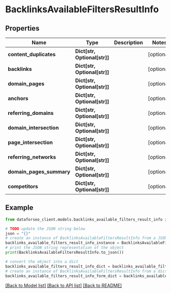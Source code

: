 # BacklinksAvailableFiltersResultInfo


## Properties

Name | Type | Description | Notes
------------ | ------------- | ------------- | -------------
**content_duplicates** | **Dict[str, Optional[str]]** |  | [optional] 
**backlinks** | **Dict[str, Optional[str]]** |  | [optional] 
**domain_pages** | **Dict[str, Optional[str]]** |  | [optional] 
**anchors** | **Dict[str, Optional[str]]** |  | [optional] 
**referring_domains** | **Dict[str, Optional[str]]** |  | [optional] 
**domain_intersection** | **Dict[str, Optional[str]]** |  | [optional] 
**page_intersection** | **Dict[str, Optional[str]]** |  | [optional] 
**referring_networks** | **Dict[str, Optional[str]]** |  | [optional] 
**domain_pages_summary** | **Dict[str, Optional[str]]** |  | [optional] 
**competitors** | **Dict[str, Optional[str]]** |  | [optional] 

## Example

```python
from dataforseo_client.models.backlinks_available_filters_result_info import BacklinksAvailableFiltersResultInfo

# TODO update the JSON string below
json = "{}"
# create an instance of BacklinksAvailableFiltersResultInfo from a JSON string
backlinks_available_filters_result_info_instance = BacklinksAvailableFiltersResultInfo.from_json(json)
# print the JSON string representation of the object
print(BacklinksAvailableFiltersResultInfo.to_json())

# convert the object into a dict
backlinks_available_filters_result_info_dict = backlinks_available_filters_result_info_instance.to_dict()
# create an instance of BacklinksAvailableFiltersResultInfo from a dict
backlinks_available_filters_result_info_form_dict = backlinks_available_filters_result_info.from_dict(backlinks_available_filters_result_info_dict)
```
[[Back to Model list]](../README.md#documentation-for-models) [[Back to API list]](../README.md#documentation-for-api-endpoints) [[Back to README]](../README.md)


